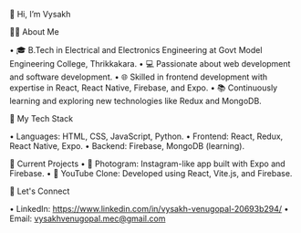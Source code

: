👋 Hi, I’m Vysakh

🧑‍💻 About Me

 • 🎓 B.Tech in Electrical and Electronics Engineering at Govt Model Engineering College, Thrikkakara.
 • 💻 Passionate about web development and software development.
 • 🌐 Skilled in frontend development with expertise in React, React Native, Firebase, and Expo.
 • 📚 Continuously learning and exploring new technologies like Redux and MongoDB.

🚀 My Tech Stack
 
 • Languages: HTML, CSS, JavaScript, Python.
 • Frontend: React, Redux, React Native, Expo.
 • Backend: Firebase, MongoDB (learning).

📂 Current Projects
 • 📸 Photogram: Instagram-like app built with Expo and Firebase.
 • 🎥 YouTube Clone: Developed using React, Vite.js, and Firebase.

🌟 Let's Connect
  
•  LinkedIn: https://www.linkedin.com/in/vysakh-venugopal-20693b294/
•  Email: vysakhvenugopal.mec@gmail.com
